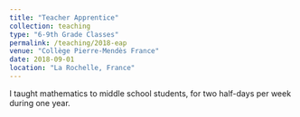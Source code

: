 ```yaml
---
title: "Teacher Apprentice"
collection: teaching
type: "6-9th Grade Classes"
permalink: /teaching/2018-eap
venue: "Collège Pierre-Mendès France"
date: 2018-09-01
location: "La Rochelle, France"
---
```


I taught mathematics to middle school students, for two half-days per week during one year.